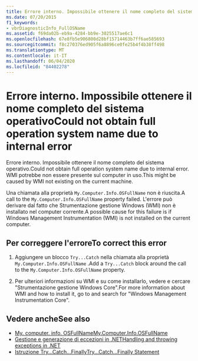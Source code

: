 ```yaml
---
title: Errore interno. Impossibile ottenere il nome completo del sistema operativo
ms.date: 07/20/2015
f1_keywords:
- vbrDiagnosticInfo_FullOSName
ms.assetid: f69da02b-eb9a-4284-bb9e-3025517ae6c1
ms.openlocfilehash: 67e8fb5e906800d28bf15714463b7ff6ae585693
ms.sourcegitcommit: f8c270376ed905f6a8896ce0fe25b4f4b38ff498
ms.translationtype: MT
ms.contentlocale: it-IT
ms.lasthandoff: 06/04/2020
ms.locfileid: "84402278"
---
```

# <a name="could-not-obtain-full-operation-system-name-due-to-internal-error"></a><span data-ttu-id="fd1d0-102">Errore interno. Impossibile ottenere il nome completo del sistema operativo</span><span class="sxs-lookup"><span data-stu-id="fd1d0-102">Could not obtain full operation system name due to internal error</span></span>
<span data-ttu-id="fd1d0-103">Errore interno. Impossibile ottenere il nome completo del sistema operativo.</span><span class="sxs-lookup"><span data-stu-id="fd1d0-103">Could not obtain full operation system name due to internal error.</span></span> <span data-ttu-id="fd1d0-104">WMI potrebbe non essere presente sul computer in uso.</span><span class="sxs-lookup"><span data-stu-id="fd1d0-104">This might be caused by WMI not existing on the current machine.</span></span>  
  
 <span data-ttu-id="fd1d0-105">Una chiamata alla proprietà `My.Computer.Info.OSFullName` non è riuscita.</span><span class="sxs-lookup"><span data-stu-id="fd1d0-105">A call to the `My.Computer.Info.OSFullName` property failed.</span></span> <span data-ttu-id="fd1d0-106">L'errore può derivare dal fatto che Strumentazione gestione Windows (WMI) non è installato nel computer corrente.</span><span class="sxs-lookup"><span data-stu-id="fd1d0-106">A possible cause for this failure is if Windows Management Instrumentation (WMI) is not installed on the current computer.</span></span>  
  
## <a name="to-correct-this-error"></a><span data-ttu-id="fd1d0-107">Per correggere l'errore</span><span class="sxs-lookup"><span data-stu-id="fd1d0-107">To correct this error</span></span>  
  
1. <span data-ttu-id="fd1d0-108">Aggiungere un blocco `Try...Catch` nella chiamata alla proprietà `My.Computer.Info.OSFullName` .</span><span class="sxs-lookup"><span data-stu-id="fd1d0-108">Add a `Try...Catch` block around the call to the `My.Computer.Info.OSFullName` property.</span></span>  
  
2. <span data-ttu-id="fd1d0-109">Per ulteriori informazioni su WMI e su come installarlo, vedere e cercare "Strumentazione gestione Windows Core".</span><span class="sxs-lookup"><span data-stu-id="fd1d0-109">For more information about WMI and how to install it, go to  and search for "Windows Management Instrumentation Core".</span></span>  
  
## <a name="see-also"></a><span data-ttu-id="fd1d0-110">Vedere anche</span><span class="sxs-lookup"><span data-stu-id="fd1d0-110">See also</span></span>

- [<span data-ttu-id="fd1d0-111">My. computer. info. OSFullName</span><span class="sxs-lookup"><span data-stu-id="fd1d0-111">My.Computer.Info.OSFullName</span></span>](xref:Microsoft.VisualBasic.Devices.ComputerInfo.OSFullName)
- [<span data-ttu-id="fd1d0-112">Gestione e generazione di eccezioni in .NET</span><span class="sxs-lookup"><span data-stu-id="fd1d0-112">Handling and throwing exceptions in .NET</span></span>](../../standard/exceptions/index.md)
- [<span data-ttu-id="fd1d0-113">Istruzione Try...Catch...Finally</span><span class="sxs-lookup"><span data-stu-id="fd1d0-113">Try...Catch...Finally Statement</span></span>](../language-reference/statements/try-catch-finally-statement.md)
